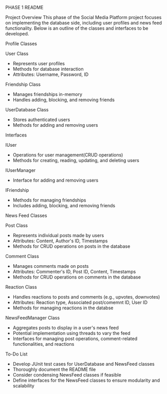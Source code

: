 PHASE 1 README

Project Overview
This phase of the Social Media Platform project focuses on implementing the database side, including user profiles and
news feed functionality. Below is an outline of the classes
and interfaces to be developed.

Profile Classes

User Class
* Represents user profiles
* Methods for database interaction
* Attributes: Username, Password, ID

Friendship Class
* Manages friendships in-memory
* Handles adding, blocking, and removing friends

UserDatabase Class
* Stores authenticated users
* Methods for adding and removing users

Interfaces

IUser
* Operations for user management(CRUD operations)
* Methods for creating, reading, updating, and deleting users

IUserManager
* Interface for adding and removing users

IFriendship
* Methods for managing friendships
* Includes adding, blocking, and removing friends

News Feed Classes

Post Class
* Represents individual posts made by users
* Attributes: Content, Author's ID, Timestamps
* Methods for CRUD operations on posts in the database

Comment Class
* Manages comments made on posts
* Attributes: Commenter's ID, Post ID, Content, Timestamps
* Methods for CRUD operations on comments in the database

Reaction Class
* Handles reactions to posts and comments (e.g., upvotes, downvotes)
* Attributes: Reaction type, Associated post/comemnt ID, User ID
* Methods for managing reactions in the databse

NewsFeedManager Class
* Aggregates posts to display in a user's news feed
* Potential implementation using threads to vary the feed
* Interfaces for managing post operations, comment-related functionalities, and reactions

To-Do List
* Develop JUnit test cases for UserDatabase and NewsFeed classes
* Thoroughly document the README file
* Consider condensing NewsFeed classes if feasible
* Define interfaces for the NewsFeed classes to ensure modularity and scalability

